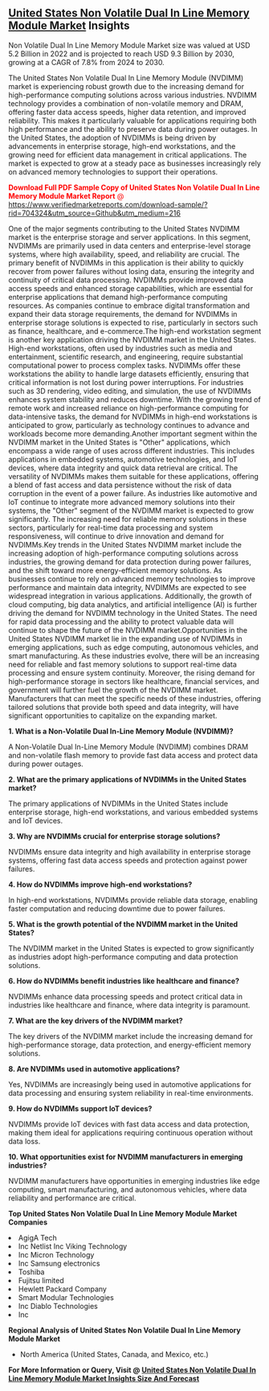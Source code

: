 <h2><a href="https://www.verifiedmarketreports.com/download-sample/?rid=704324&amp;utm_source=Github&amp;utm_medium=216" target="_blank">United States Non Volatile Dual In Line Memory Module Market</a> Insights</h2><p>Non Volatile Dual In Line Memory Module Market size was valued at USD 5.2 Billion in 2022 and is projected to reach USD 9.3 Billion by 2030, growing at a CAGR of 7.8% from 2024 to 2030.</p><p><p>The United States Non Volatile Dual In Line Memory Module (NVDIMM) market is experiencing robust growth due to the increasing demand for high-performance computing solutions across various industries. NVDIMM technology provides a combination of non-volatile memory and DRAM, offering faster data access speeds, higher data retention, and improved reliability. This makes it particularly valuable for applications requiring both high performance and the ability to preserve data during power outages. In the United States, the adoption of NVDIMMs is being driven by advancements in enterprise storage, high-end workstations, and the growing need for efficient data management in critical applications. The market is expected to grow at a steady pace as businesses increasingly rely on advanced memory technologies to support their operations. <p><span class=""><span style="color: #ff0000;"><strong>Download Full PDF Sample Copy of United States Non Volatile Dual In Line Memory Module Market Report</strong> @ </span><a href="https://www.verifiedmarketreports.com/download-sample/?rid=704324&amp;utm_source=Github&amp;utm_medium=216" target="_blank">https://www.verifiedmarketreports.com/download-sample/?rid=704324&amp;utm_source=Github&amp;utm_medium=216</a></span></p>One of the major segments contributing to the United States NVDIMM market is the enterprise storage and server applications. In this segment, NVDIMMs are primarily used in data centers and enterprise-level storage systems, where high availability, speed, and reliability are crucial. The primary benefit of NVDIMMs in this application is their ability to quickly recover from power failures without losing data, ensuring the integrity and continuity of critical data processing. NVDIMMs provide improved data access speeds and enhanced storage capabilities, which are essential for enterprise applications that demand high-performance computing resources. As companies continue to embrace digital transformation and expand their data storage requirements, the demand for NVDIMMs in enterprise storage solutions is expected to rise, particularly in sectors such as finance, healthcare, and e-commerce.The high-end workstation segment is another key application driving the NVDIMM market in the United States. High-end workstations, often used by industries such as media and entertainment, scientific research, and engineering, require substantial computational power to process complex tasks. NVDIMMs offer these workstations the ability to handle large datasets efficiently, ensuring that critical information is not lost during power interruptions. For industries such as 3D rendering, video editing, and simulation, the use of NVDIMMs enhances system stability and reduces downtime. With the growing trend of remote work and increased reliance on high-performance computing for data-intensive tasks, the demand for NVDIMMs in high-end workstations is anticipated to grow, particularly as technology continues to advance and workloads become more demanding.Another important segment within the NVDIMM market in the United States is "Other" applications, which encompass a wide range of uses across different industries. This includes applications in embedded systems, automotive technologies, and IoT devices, where data integrity and quick data retrieval are critical. The versatility of NVDIMMs makes them suitable for these applications, offering a blend of fast access and data persistence without the risk of data corruption in the event of a power failure. As industries like automotive and IoT continue to integrate more advanced memory solutions into their systems, the "Other" segment of the NVDIMM market is expected to grow significantly. The increasing need for reliable memory solutions in these sectors, particularly for real-time data processing and system responsiveness, will continue to drive innovation and demand for NVDIMMs.Key trends in the United States NVDIMM market include the increasing adoption of high-performance computing solutions across industries, the growing demand for data protection during power failures, and the shift toward more energy-efficient memory solutions. As businesses continue to rely on advanced memory technologies to improve performance and maintain data integrity, NVDIMMs are expected to see widespread integration in various applications. Additionally, the growth of cloud computing, big data analytics, and artificial intelligence (AI) is further driving the demand for NVDIMM technology in the United States. The need for rapid data processing and the ability to protect valuable data will continue to shape the future of the NVDIMM market.Opportunities in the United States NVDIMM market lie in the expanding use of NVDIMMs in emerging applications, such as edge computing, autonomous vehicles, and smart manufacturing. As these industries evolve, there will be an increasing need for reliable and fast memory solutions to support real-time data processing and ensure system continuity. Moreover, the rising demand for high-performance storage in sectors like healthcare, financial services, and government will further fuel the growth of the NVDIMM market. Manufacturers that can meet the specific needs of these industries, offering tailored solutions that provide both speed and data integrity, will have significant opportunities to capitalize on the expanding market.<p><strong>1. What is a Non-Volatile Dual In-Line Memory Module (NVDIMM)?</strong></p><p>A Non-Volatile Dual In-Line Memory Module (NVDIMM) combines DRAM and non-volatile flash memory to provide fast data access and protect data during power outages.</p><p><strong>2. What are the primary applications of NVDIMMs in the United States market?</strong></p><p>The primary applications of NVDIMMs in the United States include enterprise storage, high-end workstations, and various embedded systems and IoT devices.</p><p><strong>3. Why are NVDIMMs crucial for enterprise storage solutions?</strong></p><p>NVDIMMs ensure data integrity and high availability in enterprise storage systems, offering fast data access speeds and protection against power failures.</p><p><strong>4. How do NVDIMMs improve high-end workstations?</strong></p><p>In high-end workstations, NVDIMMs provide reliable data storage, enabling faster computation and reducing downtime due to power failures.</p><p><strong>5. What is the growth potential of the NVDIMM market in the United States?</strong></p><p>The NVDIMM market in the United States is expected to grow significantly as industries adopt high-performance computing and data protection solutions.</p><p><strong>6. How do NVDIMMs benefit industries like healthcare and finance?</strong></p><p>NVDIMMs enhance data processing speeds and protect critical data in industries like healthcare and finance, where data integrity is paramount.</p><p><strong>7. What are the key drivers of the NVDIMM market?</strong></p><p>The key drivers of the NVDIMM market include the increasing demand for high-performance storage, data protection, and energy-efficient memory solutions.</p><p><strong>8. Are NVDIMMs used in automotive applications?</strong></p><p>Yes, NVDIMMs are increasingly being used in automotive applications for data processing and ensuring system reliability in real-time environments.</p><p><strong>9. How do NVDIMMs support IoT devices?</strong></p><p>NVDIMMs provide IoT devices with fast data access and data protection, making them ideal for applications requiring continuous operation without data loss.</p><p><strong>10. What opportunities exist for NVDIMM manufacturers in emerging industries?</strong></p><p>NVDIMM manufacturers have opportunities in emerging industries like edge computing, smart manufacturing, and autonomous vehicles, where data reliability and performance are critical.</p></p><p><strong>Top United States Non Volatile Dual In Line Memory Module Market Companies</strong></p><div data-test-id=""><p><li>AgigA Tech</li><li> Inc Netlist Inc Viking Technology</li><li> Inc Micron Technology</li><li> Inc Samsung electronics</li><li> Toshiba</li><li> Fujitsu limited</li><li> Hewlett Packard Company</li><li> Smart Modular Technologies</li><li> Inc Diablo Technologies</li><li> Inc</li></p><div><strong>Regional Analysis of&nbsp;United States Non Volatile Dual In Line Memory Module Market</strong></div><ul><li dir="ltr"><p dir="ltr">North America&nbsp;(United States, Canada, and Mexico, etc.)</p></li></ul><p><strong>For More Information or Query, Visit @&nbsp;</strong><strong><a href="https://www.verifiedmarketreports.com/product/non-volatile-dual-in-line-memory-module-market/?utm_source=Github&amp;utm_medium=216" target="_blank">United States Non Volatile Dual In Line Memory Module Market Insights Size And Forecast</a></strong></p></div>

